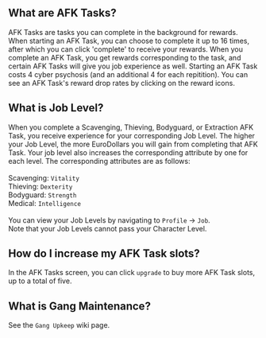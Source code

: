 
## What are AFK Tasks?
AFK Tasks are tasks you can complete in the background for rewards. When starting an AFK Task, you can choose to complete it up to 16 times, after which you can click 'complete' to receive your rewards.
When you complete an AFK Task, you get rewards corresponding to the task, and certain AFK Tasks will give you job experience as well. Starting an AFK Task costs 4 cyber psychosis (and an additional 4 for each repitition). You can see an AFK Task's reward drop rates by clicking on the reward icons.

## What is Job Level?
When you complete a Scavenging, Thieving, Bodyguard, or Extraction AFK Task, you receive experience for your corresponding Job Level. The higher your Job Level, the more EuroDollars you will gain from completing that AFK Task. Your job level also increases the corresponding attribute by one for each level. The corresponding attributes are as follows: <br/>
<br/>
Scavenging: `Vitality` <br/>
Thieving: `Dexterity` <br/>
Bodyguard: `Strength` <br/>
Medical: `Intelligence` <br/>
<br/>
You can view your Job Levels by navigating to `Profile` -> `Job`. <br/>
Note that your Job Levels cannot pass your Character Level.

## How do I increase my AFK Task slots?
In the AFK Tasks screen, you can click `upgrade` to buy more AFK Task slots, up to a total of five.

## What is Gang Maintenance?
See the `Gang Upkeep` wiki page.
